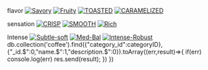 flavor
<a href="https://imgbb.com/"><img src="https://i.ibb.co/FYFM3TL/Savory.png" alt="Savory" border="0"></a>
<a href="https://imgbb.com/"><img src="https://i.ibb.co/GVTG5zK/Fruity.png" alt="Fruity" border="0"></a>
<a href="https://imgbb.com/"><img src="https://i.ibb.co/kqsyvdm/TOASTED.png" alt="TOASTED" border="0"></a>
<a href="https://imgbb.com/"><img src="https://i.ibb.co/KF3wKYr/CARAMELIZED.png" alt="CARAMELIZED" border="0"></a>

sensation
<a href="https://imgbb.com/"><img src="https://i.ibb.co/8MM9RNf/CRISP.png" alt="CRISP" border="0"></a>
<a href="https://imgbb.com/"><img src="https://i.ibb.co/R3F2g12/SMOOTH.png" alt="SMOOTH" border="0"></a>
<a href="https://imgbb.com/"><img src="https://i.ibb.co/cN3Txk3/Rich.png" alt="Rich" border="0"></a>

Intense
<a href="https://imgbb.com/"><img src="https://i.ibb.co/qpf5mFy/Subtle-soft.png" alt="Subtle-soft" border="0"></a>
<a href="https://imgbb.com/"><img src="https://i.ibb.co/prKBdTt/Med-Bal.png" alt="Med-Bal" border="0"></a>
<a href="https://imgbb.com/"><img src="https://i.ibb.co/mz539LF/Intense-Robust.png" alt="Intense-Robust" border="0"></a>
db.collection('coffee').find({"category_id":categoryID},{"_id.$":0,"name.$":1,"description.$":0}).toArray((err,result)=>{
    if(err) console.log(err)
    res.send(result);
})
})
